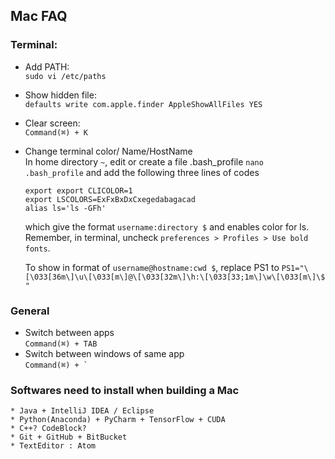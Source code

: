 ## Mac FAQ


### Terminal:  
* Add PATH:     
	`sudo vi /etc/paths`

* Show hidden file:   
	`defaults write com.apple.finder AppleShowAllFiles YES`

* Clear screen:  
	`Command(⌘) + K`

* Change terminal color/ Name/HostName  
	In home directory `~`, edit or create a file .bash_profile `nano .bash_profile` and add the following three lines of codes
	```export PS1="\[\033[36m\]\u\[\033[m\]:\[\033[35m\]\w \[\033[m\]\$"
	export export CLICOLOR=1
	export LSCOLORS=ExFxBxDxCxegedabagacad
	alias ls='ls -GFh'
	```
	which give the format `username:directory $` and enables color for ls.
	Remember, in terminal, uncheck `preferences > Profiles > Use bold fonts`.
	
	To show in format of `username@hostname:cwd $`, replace PS1 to `PS1="\[\033[36m\]\u\[\033[m\]@\[\033[32m\]\h:\[\033[33;1m\]\w\[\033[m\]\$ "`

### General
* Switch between apps  
	`Command(⌘) + TAB`
* Switch between windows of same app  
	``Command(⌘) + ` ``


### Softwares need to install when building a Mac   
	* Java + IntelliJ IDEA / Eclipse
	* Python(Anaconda) + PyCharm + TensorFlow + CUDA
	* C++? CodeBlock?
	* Git + GitHub + BitBucket
	* TextEditor : Atom
